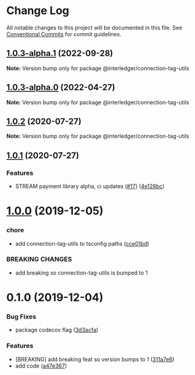 # Change Log

All notable changes to this project will be documented in this file.
See [Conventional Commits](https://conventionalcommits.org) for commit guidelines.

## [1.0.3-alpha.1](https://github.com/interledgerjs/interledgerjs/compare/@interledger/connection-tag-utils@1.0.3-alpha.0...@interledger/connection-tag-utils@1.0.3-alpha.1) (2022-09-28)

**Note:** Version bump only for package @interledger/connection-tag-utils





## [1.0.3-alpha.0](https://github.com/interledgerjs/interledgerjs/compare/@interledger/connection-tag-utils@1.0.2...@interledger/connection-tag-utils@1.0.3-alpha.0) (2022-04-27)

**Note:** Version bump only for package @interledger/connection-tag-utils





## [1.0.2](https://github.com/interledgerjs/interledgerjs/compare/@interledger/connection-tag-utils@1.0.1...@interledger/connection-tag-utils@1.0.2) (2020-07-27)

**Note:** Version bump only for package @interledger/connection-tag-utils

## [1.0.1](https://github.com/interledgerjs/interledgerjs/compare/@interledger/connection-tag-utils@1.0.0...@interledger/connection-tag-utils@1.0.1) (2020-07-27)

### Features

- STREAM payment library alpha, ci updates ([#17](https://github.com/interledgerjs/interledgerjs/issues/17)) ([4e128bc](https://github.com/interledgerjs/interledgerjs/commit/4e128bcee372144c1324a73e8b51223a0b133f2e))

# [1.0.0](https://github.com/interledgerjs/interledgerjs/compare/@interledger/connection-tag-utils@0.1.0...@interledger/connection-tag-utils@1.0.0) (2019-12-05)

### chore

- add connection-tag-utils to tsconfig paths ([cce01bd](https://github.com/interledgerjs/interledgerjs/commit/cce01bd))

### BREAKING CHANGES

- add breaking so connection-tag-utils is bumped to 1

# 0.1.0 (2019-12-04)

### Bug Fixes

- package codecov flag ([3d3acfa](https://github.com/interledgerjs/interledgerjs/commit/3d3acfa))

### Features

- [BREAKING] add breaking feat so version bumps to 1 ([311a7e6](https://github.com/interledgerjs/interledgerjs/commit/311a7e6))
- add code ([a47e367](https://github.com/interledgerjs/interledgerjs/commit/a47e367))
